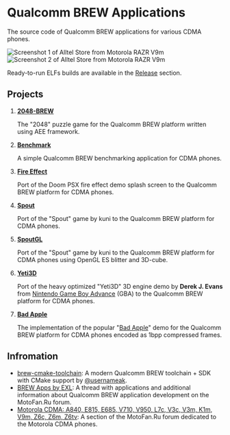 Qualcomm BREW Applications
==========================

The source code of Qualcomm BREW applications for various CDMA phones.

![Screenshot 1 of Alltel Store from Motorola RAZR V9m](images/Screenshot_Store_V9m_1.png) ![Screenshot 2 of Alltel Store from Motorola RAZR V9m](images/Screenshot_Store_V9m_2.png) 

Ready-to-run ELFs builds are available in the [Release](https://github.com/EXL/BrewApps/releases) section.

## Projects

1. **[2048-BREW](https://github.com/EXL/2048/tree/master/2048-BREW)**

    The "2048" puzzle game for the Qualcomm BREW platform written using AEE framework.

2. **[Benchmark](brew_benchmark)**

    A simple Qualcomm BREW benchmarking application for CDMA phones.

3. **[Fire Effect](brew_fire_effect)**

    Port of the Doom PSX fire effect demo splash screen to the Qualcomm BREW platform for CDMA phones.

4. **[Spout](brew_spout)**

    Port of the "Spout" game by kuni to the Qualcomm BREW platform for CDMA phones.

5. **[SpoutGL](brew_spout_gl)**

    Port of the "Spout" game by kuni to the Qualcomm BREW platform for CDMA phones using OpenGL ES blitter and 3D-cube.

6. **[Yeti3D](brew_yeti3d)**

    Port of the heavy optimized "Yeti3D" 3D engine demo by **Derek J. Evans** from [Nintendo Game Boy Advance](https://en.wikipedia.org/wiki/Game_Boy_Advance) (GBA) to the Qualcomm BREW platform for CDMA phones.

7. **[Bad Apple](brew_bad_apple)**

    The implementation of the popular "[Bad Apple](https://en.wikipedia.org/wiki/Bad_Apple!!#Use_as_a_graphical_and_audio_test)" demo for the Qualcomm BREW platform for CDMA phones encoded as 1bpp compressed frames.

## Infromation

* [brew-cmake-toolchain](https://github.com/usernameak/brew-cmake-toolchain): A modern Qualcomm BREW toolchain + SDK with CMake support by [@usernameak](https://github.com/usernameak/).
* [BREW Apps by EXL](https://TODO): A thread with applications and additional information about Qualcomm BREW application development on the MotoFan.Ru forum.
* [Motorola CDMA: A840, E815, Е685, V710, V950, L7c, V3c, V3m, K1m, V9m, Z6c, Z6m, Z6tv](https://forum.motofan.ru/index.php?showforum=104): A section of the MotoFan.Ru forum dedicated to the Motorola CDMA phones.
